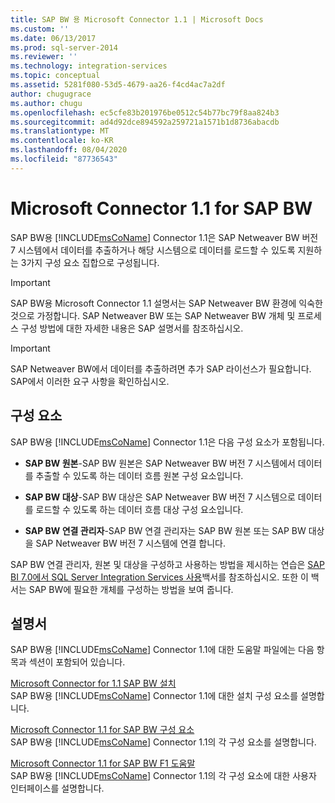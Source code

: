 ```yaml
---
title: SAP BW 용 Microsoft Connector 1.1 | Microsoft Docs
ms.custom: ''
ms.date: 06/13/2017
ms.prod: sql-server-2014
ms.reviewer: ''
ms.technology: integration-services
ms.topic: conceptual
ms.assetid: 5281f080-53d5-4679-aa26-f4cd4ac7a2df
author: chugugrace
ms.author: chugu
ms.openlocfilehash: ec5cfe83b201976be0512c54b77bc79f8aa824b3
ms.sourcegitcommit: ad4d92dce894592a259721a1571b1d8736abacdb
ms.translationtype: MT
ms.contentlocale: ko-KR
ms.lasthandoff: 08/04/2020
ms.locfileid: "87736543"
---
```

# <a name="microsoft-connector-11-for-sap-bw"></a>Microsoft Connector 1.1 for SAP BW
  SAP BW용 [!INCLUDE[msCoName](../includes/msconame-md.md)] Connector 1.1은 SAP Netweaver BW 버전 7 시스템에서 데이터를 추출하거나 해당 시스템으로 데이터를 로드할 수 있도록 지원하는 3가지 구성 요소 집합으로 구성됩니다.  
  
> [!IMPORTANT]  
>  SAP BW용 Microsoft Connector 1.1 설명서는 SAP Netweaver BW 환경에 익숙한 것으로 가정합니다. SAP Netweaver BW 또는 SAP Netweaver BW 개체 및 프로세스 구성 방법에 대한 자세한 내용은 SAP 설명서를 참조하십시오.  
  
> [!IMPORTANT]  
>  SAP Netweaver BW에서 데이터를 추출하려면 추가 SAP 라이선스가 필요합니다. SAP에서 이러한 요구 사항을 확인하십시오.  
  
## <a name="components"></a>구성 요소  
 SAP BW용 [!INCLUDE[msCoName](../includes/msconame-md.md)] Connector 1.1은 다음 구성 요소가 포함됩니다.  
  
-   **SAP BW 원본**-SAP BW 원본은 SAP Netweaver BW 버전 7 시스템에서 데이터를 추출할 수 있도록 하는 데이터 흐름 원본 구성 요소입니다.  
  
-   **SAP BW 대상**-SAP BW 대상은 SAP Netweaver BW 버전 7 시스템으로 데이터를 로드할 수 있도록 하는 데이터 흐름 대상 구성 요소입니다.  
  
-   **SAP BW 연결 관리자**-SAP BW 연결 관리자는 SAP BW 원본 또는 SAP BW 대상을 SAP Netweaver BW 버전 7 시스템에 연결 합니다.  
  
 SAP BW 연결 관리자, 원본 및 대상을 구성하고 사용하는 방법을 제시하는 연습은 [SAP BI 7.0에서 SQL Server Integration Services 사용](https://go.microsoft.com/fwlink/?LinkId=301897)백서를 참조하십시오. 또한 이 백서는 SAP BW에 필요한 개체를 구성하는 방법을 보여 줍니다.  
  
## <a name="documentation"></a>설명서  
 SAP BW용 [!INCLUDE[msCoName](../includes/msconame-md.md)] Connector 1.1에 대한 도움말 파일에는 다음 항목과 섹션이 포함되어 있습니다.  
  
 [Microsoft Connector for 1.1 SAP BW 설치](installing-the-microsoft-connector-for-sap-bw.md)  
 SAP BW용 [!INCLUDE[msCoName](../includes/msconame-md.md)] Connector 1.1에 대한 설치 구성 요소를 설명합니다.  
  
 [Microsoft Connector 1.1 for SAP BW 구성 요소](microsoft-connector-for-sap-bw-components.md)  
 SAP BW용 [!INCLUDE[msCoName](../includes/msconame-md.md)] Connector 1.1의 각 구성 요소를 설명합니다.  
  
 [Microsoft Connector 1.1 for SAP BW F1 도움말](microsoft-connector-for-sap-bw-f1-help.md)  
 SAP BW용 [!INCLUDE[msCoName](../includes/msconame-md.md)] Connector 1.1의 각 구성 요소에 대한 사용자 인터페이스를 설명합니다.  
  
  
